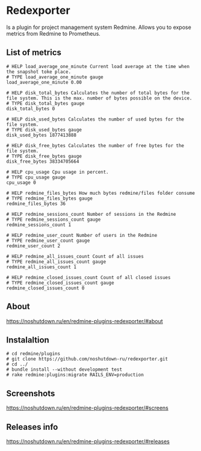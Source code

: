 # Redexporter

Is a plugin for project management system Redmine.
Allows you to expose metrics from Redmine to Prometheus.

## List of metrics

```
# HELP load_average_one_minute Current load average at the time when the snapshot toke place.
# TYPE load_average_one_minute gauge
load_average_one_minute 0.00
```
```
# HELP disk_total_bytes Calculates the number of total bytes for the file system. This is the max. number of bytes possible on the device.
# TYPE disk_total_bytes gauge
disk_total_bytes 0
```

```
# HELP disk_used_bytes Calculates the number of used bytes for the file system.
# TYPE disk_used_bytes gauge
disk_used_bytes 1877413888
```

```
# HELP disk_free_bytes Calculates the number of free bytes for the file system.
# TYPE disk_free_bytes gauge
disk_free_bytes 38334705664
```

```
# HELP cpu_usage Cpu usage in percent.
# TYPE cpu_usage gauge
cpu_usage 0
```

```
# HELP redmine_files_bytes How much bytes redmine/files folder consume
# TYPE redmine_files_bytes gauge
redmine_files_bytes 36
```

```
# HELP redmine_sessions_count Number of sessions in the Redmine
# TYPE redmine_sessions_count gauge
redmine_sessions_count 1
```

```
# HELP redmine_user_count Number of users in the Redmine
# TYPE redmine_user_count gauge
redmine_user_count 2
```

```
# HELP redmine_all_issues_count Count of all issues
# TYPE redmine_all_issues_count gauge
redmine_all_issues_count 1
```

```
# HELP redmine_closed_issues_count Count of all closed issues
# TYPE redmine_closed_issues_count gauge
redmine_closed_issues_count 0
```

## About

https://noshutdown.ru/en/redmine-plugins-redexporter/#about

## Instalaltion

```
# cd redmine/plugins 
# git clone https://github.com/noshutdown-ru/redexporter.git
# cd ../
# bundle install --without development test
# rake redmine:plugins:migrate RAILS_ENV=production
```

## Screenshots

https://noshutdown.ru/en/redmine-plugins-redexporter/#screens

## Releases info

https://noshutdown.ru/en/redmine-plugins-redexporter/#releases
